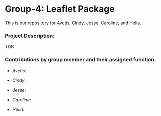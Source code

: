 # Group-4: Leaflet Package
This is our repository for Avetis, Cindy, Jesse, Caroline, and Helia.

### Project Description: 
TDB

### Contributions by group member and their assigned function:
  - *Avetis*: 
  
  - *Cindy*: 
  
  - *Jesse*: 
  
  - *Caroline*: 
  
  - *Helia*: 
